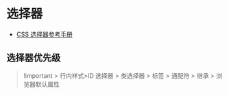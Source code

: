 # 选择器

- [CSS 选择器参考手册](http://www.w3school.com.cn/cssref/css_selectors.asp)

## 选择器优先级

> !important > 行内样式>ID 选择器 > 类选择器 > 标签 > 通配符 > 继承 > 浏览器默认属性
